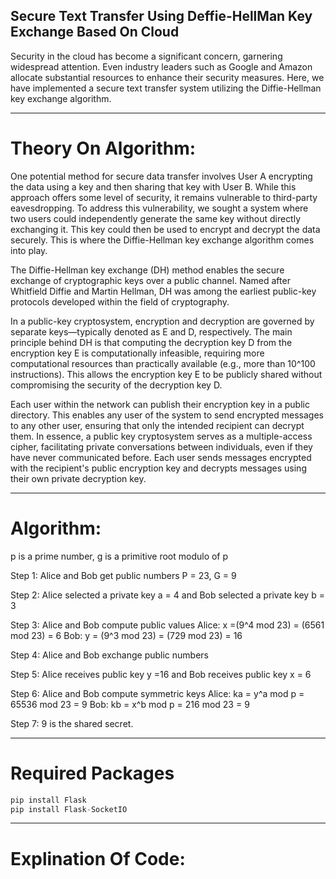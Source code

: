 ## Secure Text Transfer Using Deffie-HellMan Key Exchange Based On Cloud

Security in the cloud has become a significant concern, garnering widespread attention. Even industry leaders such as Google and Amazon allocate substantial resources to enhance their security measures. Here, we have implemented a secure text transfer system utilizing the Diffie-Hellman key exchange algorithm.

-----

# Theory On Algorithm:

One potential method for secure data transfer involves User A encrypting the data using a key and then sharing that key with User B. While this approach offers some level of security, it remains vulnerable to third-party eavesdropping. To address this vulnerability, we sought a system where two users could independently generate the same key without directly exchanging it. This key could then be used to encrypt and decrypt the data securely. This is where the Diffie-Hellman key exchange algorithm comes into play.

The Diffie-Hellman key exchange (DH) method enables the secure exchange of cryptographic keys over a public channel. Named after Whitfield Diffie and Martin Hellman, DH was among the earliest public-key protocols developed within the field of cryptography.

In a public-key cryptosystem, encryption and decryption are governed by separate keys—typically denoted as E and D, respectively. The main principle behind DH is that computing the decryption key D from the encryption key E is computationally infeasible, requiring more computational resources than practically available (e.g., more than 10^100 instructions). This allows the encryption key E to be publicly shared without compromising the security of the decryption key D.

Each user within the network can publish their encryption key in a public directory. This enables any user of the system to send encrypted messages to any other user, ensuring that only the intended recipient can decrypt them. In essence, a public key cryptosystem serves as a multiple-access cipher, facilitating private conversations between individuals, even if they have never communicated before. Each user sends messages encrypted with the recipient's public encryption key and decrypts messages using their own private decryption key.

-----

# Algorithm:

p is a prime number,
g is a primitive root modulo of p

Step 1: Alice and Bob get public numbers P = 23, G = 9

Step 2: Alice selected a private key a = 4 and
        Bob selected a private key b = 3

Step 3: Alice and Bob compute public values
Alice:    x =(9^4 mod 23) = (6561 mod 23) = 6
        Bob:    y = (9^3 mod 23) = (729 mod 23)  = 16

Step 4: Alice and Bob exchange public numbers

Step 5: Alice receives public key y =16 and
        Bob receives public key x = 6

Step 6: Alice and Bob compute symmetric keys
        Alice:  ka = y^a mod p = 65536 mod 23 = 9
        Bob:    kb = x^b mod p = 216 mod 23 = 9

Step 7: 9 is the shared secret.    

-----

# Required Packages

```python
pip install Flask
pip install Flask-SocketIO
```

-----

# Explination Of Code:
